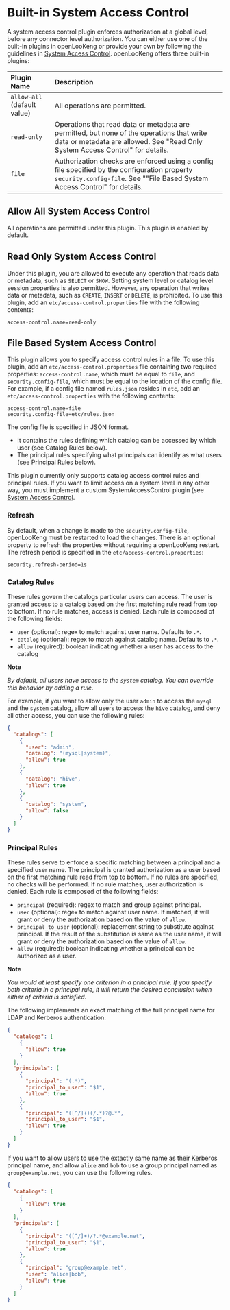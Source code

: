 
Built-in System Access Control
==============================

A system access control plugin enforces authorization at a global level, before any connector level authorization. You can either use one of the built-in plugins in openLooKeng or provide your own by following the guidelines in [System Access Control](../develop/system-access-control.md). openLooKeng offers three built-in plugins:

| Plugin Name                 | Description                                                  |
| :-------------------------- | :----------------------------------------------------------- |
| `allow-all` (default value) | All operations are permitted.                                |
| `read-only`                 | Operations that read data or metadata are permitted, but none of the operations that write data or metadata are allowed. See "Read Only System Access Control" for details. |
| `file`                      | Authorization checks are enforced using a config file specified by the configuration property `security.config-file`. See ""File Based System Access Control" for details. |

Allow All System Access Control
-------------------------------

All operations are permitted under this plugin. This plugin is enabled by default.

Read Only System Access Control
-------------------------------

Under this plugin, you are allowed to execute any operation that reads data or metadata, such as `SELECT` or `SHOW`. Setting system level or catalog level session properties is also permitted. However, any
operation that writes data or metadata, such as `CREATE`, `INSERT` or `DELETE`, is prohibited. To use this plugin, add an `etc/access-control.properties` file with the following contents:

``` properties
access-control.name=read-only
```

File Based System Access Control
--------------------------------

This plugin allows you to specify access control rules in a file. To use this plugin, add an `etc/access-control.properties` file containing two required properties: `access-control.name`, which must be equal to `file`, and `security.config-file`, which must be equal to the location of the config file. For example, if a config file named `rules.json` resides in `etc`, add an `etc/access-control.properties` with the following contents:

``` properties
access-control.name=file
security.config-file=etc/rules.json
```

The config file is specified in JSON format.

-   It contains the rules defining which catalog can be accessed by which user (see Catalog Rules below).
-   The principal rules specifying what principals can identify as what users (see Principal Rules below).

This plugin currently only supports catalog access control rules and principal rules. If you want to limit access on a system level in any other way, you must implement a custom SystemAccessControl plugin (see [System Access Control](../develop/system-access-control.md).

### Refresh

By default, when a change is made to the `security.config-file`, openLooKeng must be restarted to load the changes. There is an optional property to refresh the properties without requiring a openLooKeng restart. The refresh period is specified in the `etc/access-control.properties`:

``` properties
security.refresh-period=1s
```

### Catalog Rules

These rules govern the catalogs particular users can access. The user is granted access to a catalog based on the first matching rule read from top to bottom. If no rule matches, access is denied. Each rule is
composed of the following fields:

-   `user` (optional): regex to match against user name. Defaults to `.*`.
-   `catalog` (optional): regex to match against catalog name. Defaults to `.*`.
-   `allow` (required): boolean indicating whether a user has access to the catalog


**Note**

*By default, all users have access to the `system` catalog. You can override this behavior by adding a rule.*


For example, if you want to allow only the user `admin` to access the `mysql` and the `system` catalog, allow all users to access the `hive` catalog, and deny all other access, you can use the following rules:

``` json
{
  "catalogs": [
    {
      "user": "admin",
      "catalog": "(mysql|system)",
      "allow": true
    },
    {
      "catalog": "hive",
      "allow": true
    },
    {
      "catalog": "system",
      "allow": false
    }
  ]
}
```

### Principal Rules

These rules serve to enforce a specific matching between a principal and a specified user name. The principal is granted authorization as a user
based on the first matching rule read from top to bottom. If no rules are specified, no checks will be performed. If no rule matches, user authorization is denied. Each rule is composed of the following fields:

-   `principal` (required): regex to match and group against principal.
-   `user` (optional): regex to match against user name. If matched, it will grant or deny the authorization based on the value of `allow`.
-   `principal_to_user` (optional): replacement string to substitute against principal. If the result of the substitution is same as the user name, it will grant or deny the authorization based on the
    value of `allow`.
-   `allow` (required): boolean indicating whether a principal can be authorized as a user.


**Note**

*You would at least specify one criterion in a principal rule. If you specify both criteria in a principal rule, it will return the desired conclusion when either of criteria is satisfied.*

The following implements an exact matching of the full principal name for LDAP and Kerberos authentication:

``` json
{
  "catalogs": [
    {
      "allow": true
    }
  ],
  "principals": [
    {
      "principal": "(.*)",
      "principal_to_user": "$1",
      "allow": true
    },
    {
      "principal": "([^/]+)(/.*)?@.*",
      "principal_to_user": "$1",
      "allow": true
    }
  ]
}
```

If you want to allow users to use the  extactly same name as their Kerberos principal name, and allow `alice` and `bob` to use a group principal named as `group@example.net`, you can use the following rules.

``` json
{
  "catalogs": [
    {
      "allow": true
    }
  ],
  "principals": [
    {
      "principal": "([^/]+)/?.*@example.net",
      "principal_to_user": "$1",
      "allow": true
    },
    {
      "principal": "group@example.net",
      "user": "alice|bob",
      "allow": true
    }
  ]
}
```
